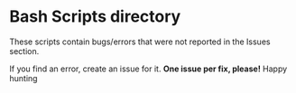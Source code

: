 # Bash Scripts directory

These scripts contain bugs/errors that were not reported in the Issues section.

If you find an error, create an issue for it. **One issue per fix, please!** Happy hunting
